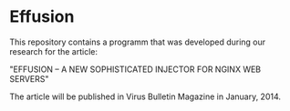 Effusion
========

This repository contains a programm that was developed during our research for the article:

"EFFUSION – A NEW SOPHISTICATED INJECTOR FOR NGINX WEB SERVERS" 

The article will be published in Virus Bulletin Magazine in January, 2014.
